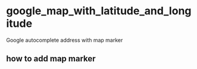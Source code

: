 # google_map_with_latitude_and_longitude
Google autocomplete address with map marker

<h2>how to add map marker</h2>
